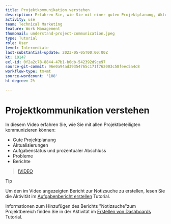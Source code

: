 ```yaml
---
title: Projektkommunikation verstehen
description: Erfahren Sie, wie Sie mit einer guten Projektplanung, Aktualisierungen, Aufgabenstatus, prozentualen Abschluss, Problemen und Berichten über die Projektarbeit kommunizieren können.
activity: use
team: Technical Marketing
feature: Work Management
thumbnail: understand-project-communication.jpeg
type: Tutorial
role: User
level: Intermediate
last-substantial-update: 2023-05-05T00:00:00Z
kt: 10147
exl-id: 0f2a2c78-8844-47b1-b0db-542392d9ce97
source-git-commit: 96e0a94ad39354765c171f762003c58feec5a4c8
workflow-type: tm+mt
source-wordcount: '108'
ht-degree: 2%

---
```


# Projektkommunikation verstehen

In diesem Video erfahren Sie, wie Sie mit allen Projektbeteiligten kommunizieren können:

* Gute Projektplanung
* Aktualisierungen
* Aufgabenstatus und prozentualer Abschluss
* Probleme
* Berichte

>[!VIDEO](https://video.tv.adobe.com/v/3419150/?quality=12&learn=on)

>[!TIP]
>
>Um den im Video angezeigten Bericht zur Notizsuche zu erstellen, lesen Sie die Aktivität im [Aufgabenbericht erstellen](https://experienceleague.adobe.com/docs/workfront-learn/tutorials-workfront/reporting/basic-reporting/create-a-task-report.html?lang=en) Tutorial.
>
>Informationen zum Hinzufügen des Berichts &quot;Notizsuche&quot;zum Projektbereich finden Sie in der Aktivität im [Erstellen von Dashboards](https://experienceleague.adobe.com/docs/workfront-learn/tutorials-workfront/reporting/basic-reporting/create-dashboards.html?lang=en) Tutorial.
